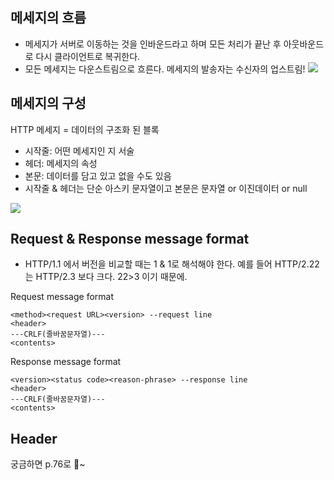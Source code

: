 ## 메세지의 흐름

- 메세지가 서버로 이동하는 것을 인바운드라고 하며 모든 처리가 끝난 후 아웃바운드로 다시 클라이언트로 복귀한다.
- 모든 메세지는 다운스트림으로 흐른다. 메세지의 발송자는 수신자의 업스트림!
  ![](https://images.velog.io/images/wltjs10645/post/5a76b437-7caf-46b3-8d0f-c41ea8dff811/image.png)

## 메세지의 구성

HTTP 메세지 = 데이터의 구조화 된 블록 <br>

- 시작줄: 어떤 메세지인 지 서술
- 헤더: 메세지의 속성
- 본문: 데이터를 담고 있고 없을 수도 있음
- 시작줄 & 헤더는 단순 아스키 문자열이고 본문은 문자열 or 이진데이터 or null

![](https://images.velog.io/images/wltjs10645/post/1c39f71d-b2f3-47f8-b237-733471adc19d/image.png)

## Request & Response message format

- HTTP/1.1 에서 버전을 비교할 때는 1 & 1로 해석해야 한다. 예를 들어 HTTP/2.22 는 HTTP/2.3 보다 크다. 22>3 이기 때문에.

Request message format

```
<method><request URL><version> --request line
<header>
---CRLF(줄바꿈문자열)---
<contents>
```

Response message format

```
<version><status code><reason-phrase> --response line
<header>
---CRLF(줄바꿈문자열)---
<contents>
```

## Header

궁금하면 p.76로 🤗~
